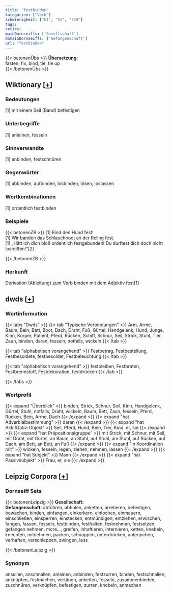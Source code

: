```yaml
---
title: "festbinden"
kategorien: ["Verb"]
schwierigkeit: ["k1", "h3", "r19"]
tags:
series:
mainDornseiffs: ['Gesellschaft']
domainDornseiffs: ['Gefangenschaft']
url: "festbinden"
---
```


{{< betonenÜbs >}}
**Übersetzung:**  
fasten, fix, bind, tie, tie up  
{{< /betonenÜbs >}}

## Wiktionary [[+](https://de.wiktionary.org/wiki/festbinden)]

### Bedeutungen
[1] mit einem Seil (Band) befestigen  

### Unterbegriffe
[1] anleinen, fesseln  

### Sinnverwandte
[1] anbinden, festschnüren  

### Gegenwörter
[1] abbinden, aufbinden, losbinden, lösen, loslassen  

### Wortkombinationen
[1] ordentlich festbinden  

### Beispiele
{{< betonenZB >}}
[1] Bind den Hund fest!  
[1] Wir banden das Schlauchboot an der Reling fest.  
[1] „Hätt ich dich bloß ordentlich festgebunden! Du durftest dich doch nicht losreißen!“[2]  

{{< /betonenZB >}}
### Herkunft
Derivation (Ableitung) zum Verb binden mit dem Adjektiv fest[1]  



## dwds [[+](https://www.dwds.de/wb/festbinden)]

### Wortinformation
{{< tabs "Dwds" >}}
{{< tab "Typische Verbindungen" >}}
Arm, Arme, Baum, Bein, Bett, Boot, Dach, Draht, Fuß, Gürtel, Handgelenk, Hund, Junge, Kinn, Körper, Patient, Pferd, Rücken, Schiff, Schnur, Seil, Strick, Stuhl, Tier, Zaun, binden, daran, fesseln, notfalls, wickeln
{{< /tab >}}

{{< tab "alphabetisch vorangehend" >}}
Festbetrag, Festbestellung, Festbesoldete, festbesoldet, Festbeleuchtung
{{< /tab >}}

{{< tab "alphabetisch vorangehend" >}}
festbleiben, Festbraten, Festbrennstoff, Festdekoration, festdrücken
{{< /tab >}}

{{< /tabs >}}

### Wortprofil
{{< expand "Überblick" >}} binden, Strick, Schnur, Seil, Kinn, Handgelenk, Gürtel, Stuhl, notfalls, Draht, wickeln, Baum, Bett, Zaun, fesseln, Pferd, Rücken, Bein, Arme, Dach {{< /expand >}}
{{< expand "hat Adverbialbestimmung" >}} daran {{< /expand >}}
{{< expand "hat Akk./Dativ-Objekt" >}} Seil, Pferd, Hund, Bein, Tier, Kind, er, sie {{< /expand >}}
{{< expand "hat Präpositionalgruppe" >}} mit Strick, mit Schnur, mit Seil, mit Draht, mit Gürtel, an Baum, an Stuhl, auf Stuhl, am Stuhl, auf Rücken, auf Dach, am Bett, an Bett, an Fuß {{< /expand >}}
{{< expand "in Koordination mit" >}} wickeln, fesseln, legen, ziehen, nehmen, lassen {{< /expand >}}
{{< expand "hat Subjekt" >}} Mann {{< /expand >}}
{{< expand "hat Passivsubjekt" >}} Frau, er, sie {{< /expand >}}

## Leipzig Corpora [[+](https://corpora.uni-leipzig.de/en/res?word=festbinden&corpusId=deu_newscrawl-public_2018)]

### Dornseiff Sets
{{< betonenLeipzig >}}
**Gesellschaft:**  
**Gefangenschaft:** abführen, abholen, anketten, arretieren, befestigen, bewachen, binden, einfangen, einkerkern, einlochen, einmauern, einschließen, einsperren, einstecken, entmündigen, entziehen, erwischen, fangen, fassen, fesseln, festbinden, festhalten, festnehmen, festsetzen, gefangen nehmen, more..., greifen, inhaftieren, internieren, ketten, knebeln, knechten, mitnehmen, packen, schnappen, unterdrücken, unterjochen, verhaften, verschleppen, zwingen, less  

{{< /betonenLeipzig >}}

### Synonym
anseilen, anschnallen, anleinen, anbinden, festzurren, binden, festschnallen, anknüpfen, festmachen, vertäuen, anketten, fesseln, zusammenbinden, zuschnüren, verknüpfen, befestigen, zurren, knebeln, anmachen

